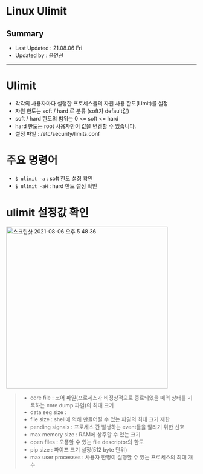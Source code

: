 Linux Ulimit
====================================
## Summary
- Last Updated : 21.08.06 Fri   
- Updated by : 윤연선
-----------------------------------

# Ulimit
* 각각의 사용자마다 실행한 프로세스들의 자원 사용 한도(Limit)를 설정
* 자원 한도는 soft / hard 로 분류 (soft가 default값)
* soft / hard 한도의 범위는 0 <= soft <= hard
* hard 한도는 root 사용자만이 값을 변경할 수 있습니다.
* 설정 파일 : /etc/security/limits.conf

# 주요 명령어
* ``$ ulimit -a`` : soft 한도 설정 확인
* ``$ ulimit -aH`` : hard 한도 설정 확인

# ulimit 설정값 확인
   
<img width="427" alt="스크린샷 2021-08-06 오후 5 48 36" src="https://user-images.githubusercontent.com/57285121/128484016-80861a46-60ce-40ea-95e7-e8ee75b3fd49.png">
   
> * core file : 코어 파일(프로세스가 비정상적으로 종료되었을 때의 상태를 기록하는 core dump 파일)의 최대 크기   
> * data seg size : 
> * file size : shell에 의해 만들어질 수 있는 파일의 최대 크기 제한   
> * pending signals : 프로세스 간 발생하는 event들을 알리기 위한 신호   
> * max memory size : RAM에 상주할 수 있는 크기   
> * open files : 오픙할 수 있는 file descriptor의 한도   
> * pip size : 파이프 크기 설정(512 byte 단위)   
> * max user processes : 사용자 한명이 실행할 수 있는 프로세스의 최대 개수   

